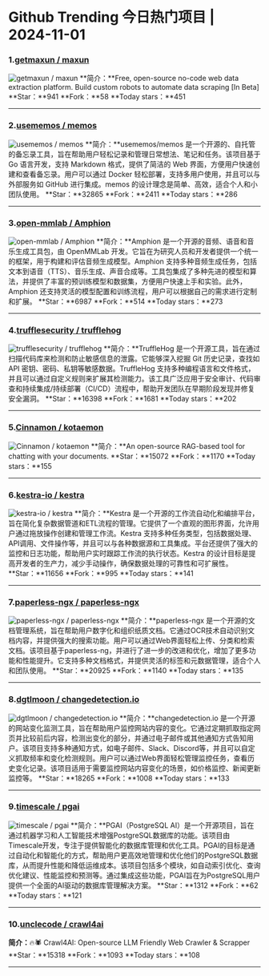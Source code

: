 # Github Trending 今日热门项目 | 2024-11-01
### 1.[getmaxun / maxun](https://github.com/getmaxun/maxun)

![getmaxun / maxun](https://opengraph.githubassets.com/9b63fcc8989abac79fdb41c234a668d9f197a4d6b0b60d6ddf72a276c6924dff/getmaxun/maxun)
**简介：**Free, open-source no-code web data extraction platform. Build custom robots to automate data scraping [In Beta]
**Star：**941
**Fork：**58
**Today stars：**451

---

### 2.[usememos / memos](https://github.com/usememos/memos)

![usememos / memos](https://repository-images.githubusercontent.com/436297812/02a4fe19-4a8b-4d8b-bd1f-be120b90737a)
**简介：**usememos/memos 是一个开源的、自托管的备忘录工具，旨在帮助用户轻松记录和管理日常想法、笔记和任务。该项目基于 Go 语言开发，支持 Markdown 格式，提供了简洁的 Web 界面，方便用户快速创建和查看备忘录。用户可以通过 Docker 轻松部署，支持多用户使用，并且可以与外部服务如 GitHub 进行集成。memos 的设计理念是简单、高效，适合个人和小团队使用。
**Star：**32865
**Fork：**2411
**Today stars：**286

---

### 3.[open-mmlab / Amphion](https://github.com/open-mmlab/Amphion)

![open-mmlab / Amphion](https://repository-images.githubusercontent.com/719017363/315b2892-cef2-4a08-b98e-28c817515373)
**简介：**Amphion 是一个开源的音频、语音和音乐生成工具包，由 OpenMMLab 开发。它旨在为研究人员和开发者提供一个统一的框架，用于构建和评估音频生成模型。Amphion 支持多种音频生成任务，包括文本到语音（TTS）、音乐生成、声音合成等。工具包集成了多种先进的模型和算法，并提供了丰富的预训练模型和数据集，方便用户快速上手和实验。此外，Amphion 还支持灵活的模型配置和训练流程，用户可以根据自己的需求进行定制和扩展。
**Star：**6987
**Fork：**514
**Today stars：**273

---

### 4.[trufflesecurity / trufflehog](https://github.com/trufflesecurity/trufflehog)

![trufflesecurity / trufflehog](https://repository-images.githubusercontent.com/77726177/4bac5782-b7e4-44fe-bc89-46cc69e9f36a)
**简介：**TruffleHog 是一个开源工具，旨在通过扫描代码库来检测和防止敏感信息的泄露。它能够深入挖掘 Git 历史记录，查找如 API 密钥、密码、私钥等敏感数据。TruffleHog 支持多种编程语言和文件格式，并且可以通过自定义规则来扩展其检测能力。该工具广泛应用于安全审计、代码审查和持续集成/持续部署（CI/CD）流程中，帮助开发团队在早期阶段发现并修复安全漏洞。
**Star：**16398
**Fork：**1681
**Today stars：**202

---

### 5.[Cinnamon / kotaemon](https://github.com/Cinnamon/kotaemon)

![Cinnamon / kotaemon](https://raw.githubusercontent.com/Cinnamon/kotaemon/main/docs/images/preview.png)
**简介：**An open-source RAG-based tool for chatting with your documents.
**Star：**15072
**Fork：**1170
**Today stars：**155

---

### 6.[kestra-io / kestra](https://github.com/kestra-io/kestra)

![kestra-io / kestra](https://repository-images.githubusercontent.com/204164353/3f02eda2-04a4-47da-a0a5-76617a8617b3)
**简介：**Kestra 是一个开源的工作流自动化和编排平台，旨在简化复杂数据管道和ETL流程的管理。它提供了一个直观的图形界面，允许用户通过拖放操作创建和管理工作流。Kestra 支持多种任务类型，包括数据处理、API调用、文件操作等，并且可以与各种数据源和工具集成。平台还提供了强大的监控和日志功能，帮助用户实时跟踪工作流的执行状态。Kestra 的设计目标是提高开发者的生产力，减少手动操作，确保数据处理的可靠性和可扩展性。
**Star：**11656
**Fork：**995
**Today stars：**141

---

### 7.[paperless-ngx / paperless-ngx](https://github.com/paperless-ngx/paperless-ngx)

![paperless-ngx / paperless-ngx](https://opengraph.githubassets.com/3046914850a20f367e6eacdfae93a369de06e00d14be7b898c7de60886e1420c/paperless-ngx/paperless-ngx)
**简介：**paperless-ngx 是一个开源的文档管理系统，旨在帮助用户数字化和组织纸质文档。它通过OCR技术自动识别文档内容，并提供强大的搜索功能。用户可以通过Web界面轻松上传、分类和检索文档。该项目基于paperless-ng，并进行了进一步的改进和优化，增加了更多功能和性能提升。它支持多种文档格式，并提供灵活的标签和元数据管理，适合个人和团队使用。
**Star：**20925
**Fork：**1140
**Today stars：**135

---

### 8.[dgtlmoon / changedetection.io](https://github.com/dgtlmoon/changedetection.io)

![dgtlmoon / changedetection.io](https://repository-images.githubusercontent.com/333483116/22a10df4-4e6c-4efb-80a7-d0de58b30587)
**简介：**changedetection.io 是一个开源的网站变化监测工具，旨在帮助用户监控网站内容的变化。它通过定期抓取指定网页并比较前后内容，检测出变化的部分，并通过电子邮件或其他通知方式告知用户。该项目支持多种通知方式，如电子邮件、Slack、Discord等，并且可以自定义抓取频率和变化检测规则。用户可以通过Web界面轻松管理监控任务，查看历史变化记录。该项目适用于需要监控网站内容变化的场景，如价格监控、新闻更新监控等。
**Star：**18265
**Fork：**1008
**Today stars：**133

---

### 9.[timescale / pgai](https://github.com/timescale/pgai)

![timescale / pgai](https://opengraph.githubassets.com/c7fc42fc59a2f4f3212832633bb85530b93936a6f6477a77025a8e2a3cdbc2c5/timescale/pgai)
**简介：**PGAI（PostgreSQL AI）是一个开源项目，旨在通过机器学习和人工智能技术增强PostgreSQL数据库的功能。该项目由Timescale开发，专注于提供智能化的数据库管理和优化工具。PGAI的目标是通过自动化和智能化的方式，帮助用户更高效地管理和优化他们的PostgreSQL数据库，从而提升性能和降低运维成本。该项目包括多个模块，如自动索引优化、查询优化建议、性能监控和预测等。通过集成这些功能，PGAI旨在为PostgreSQL用户提供一个全面的AI驱动的数据库管理解决方案。
**Star：**1312
**Fork：**62
**Today stars：**121

---

### 10.[unclecode / crawl4ai](https://github.com/unclecode/crawl4ai)

**简介：**🔥🕷️ Crawl4AI: Open-source LLM Friendly Web Crawler & Scrapper
**Star：**15318
**Fork：**1093
**Today stars：**108

---


